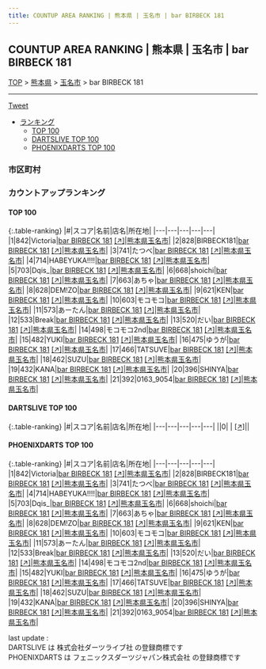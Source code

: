 ```yaml
---
title: COUNTUP AREA RANKING | 熊本県 | 玉名市 | bar BIRBECK 181
---
```

## COUNTUP AREA RANKING | 熊本県 | 玉名市 | bar BIRBECK 181

[TOP](/darts/rank/) > [熊本県](/darts/rank/熊本県/) > [玉名市](/darts/rank/熊本県/玉名市/) > bar BIRBECK 181

___

<a href="https://twitter.com/share?ref_src=twsrc%5Etfw" data-text="COUNTUP AREA RANKING | 熊本県玉名市bar BIRBECK 181" class="twitter-share-button" data-hashtags="DARTSLIVE,PHOENIXDARTS,darts,ダーツ" data-show-count="false">Tweet</a>

* [ランキング](#カウントアップランキング)
    * [TOP 100](#top-100)
    * [DARTSLIVE TOP 100](#dartslive-top-100)
    * [PHOENIXDARTS TOP 100](#phoenixdarts-top-100)

### 市区町村

<ul>

</ul>

### カウントアップランキング

#### TOP 100



{:.table-ranking}
|#|スコア|名前|店名|所在地|
|---|---|---|---|---|
|1|842|<span class="rank-name-pd">Victoria</span>|<a href="/darts/rank/shops/92272.html">bar BIRBECK 181</a> <a href="https://vs.phoenixdarts.com/jp/shop/shopDetailInfo/s_92272?s_seq=92272">[↗]</a>|<a href="/darts/rank/熊本県/玉名市">熊本県玉名市</a>|
|2|828|<span class="rank-name-pd">BIRBECK181</span>|<a href="/darts/rank/shops/92272.html">bar BIRBECK 181</a> <a href="https://vs.phoenixdarts.com/jp/shop/shopDetailInfo/s_92272?s_seq=92272">[↗]</a>|<a href="/darts/rank/熊本県/玉名市">熊本県玉名市</a>|
|3|741|<span class="rank-name-pd">たつべ</span>|<a href="/darts/rank/shops/92272.html">bar BIRBECK 181</a> <a href="https://vs.phoenixdarts.com/jp/shop/shopDetailInfo/s_92272?s_seq=92272">[↗]</a>|<a href="/darts/rank/熊本県/玉名市">熊本県玉名市</a>|
|4|714|<span class="rank-name-pd">HABEYUKA!!!!</span>|<a href="/darts/rank/shops/92272.html">bar BIRBECK 181</a> <a href="https://vs.phoenixdarts.com/jp/shop/shopDetailInfo/s_92272?s_seq=92272">[↗]</a>|<a href="/darts/rank/熊本県/玉名市">熊本県玉名市</a>|
|5|703|<span class="rank-name-pd">Dqis_</span>|<a href="/darts/rank/shops/92272.html">bar BIRBECK 181</a> <a href="https://vs.phoenixdarts.com/jp/shop/shopDetailInfo/s_92272?s_seq=92272">[↗]</a>|<a href="/darts/rank/熊本県/玉名市">熊本県玉名市</a>|
|6|668|<span class="rank-name-pd">shoichi</span>|<a href="/darts/rank/shops/92272.html">bar BIRBECK 181</a> <a href="https://vs.phoenixdarts.com/jp/shop/shopDetailInfo/s_92272?s_seq=92272">[↗]</a>|<a href="/darts/rank/熊本県/玉名市">熊本県玉名市</a>|
|7|663|<span class="rank-name-pd">あちゃ</span>|<a href="/darts/rank/shops/92272.html">bar BIRBECK 181</a> <a href="https://vs.phoenixdarts.com/jp/shop/shopDetailInfo/s_92272?s_seq=92272">[↗]</a>|<a href="/darts/rank/熊本県/玉名市">熊本県玉名市</a>|
|8|628|<span class="rank-name-pd">DEM!ZO</span>|<a href="/darts/rank/shops/92272.html">bar BIRBECK 181</a> <a href="https://vs.phoenixdarts.com/jp/shop/shopDetailInfo/s_92272?s_seq=92272">[↗]</a>|<a href="/darts/rank/熊本県/玉名市">熊本県玉名市</a>|
|9|621|<span class="rank-name-pd">KEN</span>|<a href="/darts/rank/shops/92272.html">bar BIRBECK 181</a> <a href="https://vs.phoenixdarts.com/jp/shop/shopDetailInfo/s_92272?s_seq=92272">[↗]</a>|<a href="/darts/rank/熊本県/玉名市">熊本県玉名市</a>|
|10|603|<span class="rank-name-pd">モコモコ</span>|<a href="/darts/rank/shops/92272.html">bar BIRBECK 181</a> <a href="https://vs.phoenixdarts.com/jp/shop/shopDetailInfo/s_92272?s_seq=92272">[↗]</a>|<a href="/darts/rank/熊本県/玉名市">熊本県玉名市</a>|
|11|573|<span class="rank-name-pd">あーたん</span>|<a href="/darts/rank/shops/92272.html">bar BIRBECK 181</a> <a href="https://vs.phoenixdarts.com/jp/shop/shopDetailInfo/s_92272?s_seq=92272">[↗]</a>|<a href="/darts/rank/熊本県/玉名市">熊本県玉名市</a>|
|12|533|<span class="rank-name-pd">Break</span>|<a href="/darts/rank/shops/92272.html">bar BIRBECK 181</a> <a href="https://vs.phoenixdarts.com/jp/shop/shopDetailInfo/s_92272?s_seq=92272">[↗]</a>|<a href="/darts/rank/熊本県/玉名市">熊本県玉名市</a>|
|13|520|<span class="rank-name-pd">だい</span>|<a href="/darts/rank/shops/92272.html">bar BIRBECK 181</a> <a href="https://vs.phoenixdarts.com/jp/shop/shopDetailInfo/s_92272?s_seq=92272">[↗]</a>|<a href="/darts/rank/熊本県/玉名市">熊本県玉名市</a>|
|14|498|<span class="rank-name-pd">モコモコ2nd</span>|<a href="/darts/rank/shops/92272.html">bar BIRBECK 181</a> <a href="https://vs.phoenixdarts.com/jp/shop/shopDetailInfo/s_92272?s_seq=92272">[↗]</a>|<a href="/darts/rank/熊本県/玉名市">熊本県玉名市</a>|
|15|482|<span class="rank-name-pd">YUKI</span>|<a href="/darts/rank/shops/92272.html">bar BIRBECK 181</a> <a href="https://vs.phoenixdarts.com/jp/shop/shopDetailInfo/s_92272?s_seq=92272">[↗]</a>|<a href="/darts/rank/熊本県/玉名市">熊本県玉名市</a>|
|16|475|<span class="rank-name-pd">ゆうが</span>|<a href="/darts/rank/shops/92272.html">bar BIRBECK 181</a> <a href="https://vs.phoenixdarts.com/jp/shop/shopDetailInfo/s_92272?s_seq=92272">[↗]</a>|<a href="/darts/rank/熊本県/玉名市">熊本県玉名市</a>|
|17|466|<span class="rank-name-pd">TATSUVE</span>|<a href="/darts/rank/shops/92272.html">bar BIRBECK 181</a> <a href="https://vs.phoenixdarts.com/jp/shop/shopDetailInfo/s_92272?s_seq=92272">[↗]</a>|<a href="/darts/rank/熊本県/玉名市">熊本県玉名市</a>|
|18|462|<span class="rank-name-pd">SUZU</span>|<a href="/darts/rank/shops/92272.html">bar BIRBECK 181</a> <a href="https://vs.phoenixdarts.com/jp/shop/shopDetailInfo/s_92272?s_seq=92272">[↗]</a>|<a href="/darts/rank/熊本県/玉名市">熊本県玉名市</a>|
|19|432|<span class="rank-name-pd">KANA</span>|<a href="/darts/rank/shops/92272.html">bar BIRBECK 181</a> <a href="https://vs.phoenixdarts.com/jp/shop/shopDetailInfo/s_92272?s_seq=92272">[↗]</a>|<a href="/darts/rank/熊本県/玉名市">熊本県玉名市</a>|
|20|396|<span class="rank-name-pd">SHINYA</span>|<a href="/darts/rank/shops/92272.html">bar BIRBECK 181</a> <a href="https://vs.phoenixdarts.com/jp/shop/shopDetailInfo/s_92272?s_seq=92272">[↗]</a>|<a href="/darts/rank/熊本県/玉名市">熊本県玉名市</a>|
|21|392|<span class="rank-name-pd">0163_9054</span>|<a href="/darts/rank/shops/92272.html">bar BIRBECK 181</a> <a href="https://vs.phoenixdarts.com/jp/shop/shopDetailInfo/s_92272?s_seq=92272">[↗]</a>|<a href="/darts/rank/熊本県/玉名市">熊本県玉名市</a>|


#### DARTSLIVE TOP 100



{:.table-ranking}
|#|スコア|名前|店名|所在地|
|---|---|---|---|---|
||0|<span class="rank-name-dl"> </span>|<a href="/darts/rank/shops/.html"></a> <a href="">[↗]</a>|<a href="/darts/rank//"></a>|


#### PHOENIXDARTS TOP 100



{:.table-ranking}
|#|スコア|名前|店名|所在地|
|---|---|---|---|---|
|1|842|<span class="rank-name-pd">Victoria</span>|<a href="/darts/rank/shops/92272.html">bar BIRBECK 181</a> <a href="https://vs.phoenixdarts.com/jp/shop/shopDetailInfo/s_92272?s_seq=92272">[↗]</a>|<a href="/darts/rank/熊本県/玉名市">熊本県玉名市</a>|
|2|828|<span class="rank-name-pd">BIRBECK181</span>|<a href="/darts/rank/shops/92272.html">bar BIRBECK 181</a> <a href="https://vs.phoenixdarts.com/jp/shop/shopDetailInfo/s_92272?s_seq=92272">[↗]</a>|<a href="/darts/rank/熊本県/玉名市">熊本県玉名市</a>|
|3|741|<span class="rank-name-pd">たつべ</span>|<a href="/darts/rank/shops/92272.html">bar BIRBECK 181</a> <a href="https://vs.phoenixdarts.com/jp/shop/shopDetailInfo/s_92272?s_seq=92272">[↗]</a>|<a href="/darts/rank/熊本県/玉名市">熊本県玉名市</a>|
|4|714|<span class="rank-name-pd">HABEYUKA!!!!</span>|<a href="/darts/rank/shops/92272.html">bar BIRBECK 181</a> <a href="https://vs.phoenixdarts.com/jp/shop/shopDetailInfo/s_92272?s_seq=92272">[↗]</a>|<a href="/darts/rank/熊本県/玉名市">熊本県玉名市</a>|
|5|703|<span class="rank-name-pd">Dqis_</span>|<a href="/darts/rank/shops/92272.html">bar BIRBECK 181</a> <a href="https://vs.phoenixdarts.com/jp/shop/shopDetailInfo/s_92272?s_seq=92272">[↗]</a>|<a href="/darts/rank/熊本県/玉名市">熊本県玉名市</a>|
|6|668|<span class="rank-name-pd">shoichi</span>|<a href="/darts/rank/shops/92272.html">bar BIRBECK 181</a> <a href="https://vs.phoenixdarts.com/jp/shop/shopDetailInfo/s_92272?s_seq=92272">[↗]</a>|<a href="/darts/rank/熊本県/玉名市">熊本県玉名市</a>|
|7|663|<span class="rank-name-pd">あちゃ</span>|<a href="/darts/rank/shops/92272.html">bar BIRBECK 181</a> <a href="https://vs.phoenixdarts.com/jp/shop/shopDetailInfo/s_92272?s_seq=92272">[↗]</a>|<a href="/darts/rank/熊本県/玉名市">熊本県玉名市</a>|
|8|628|<span class="rank-name-pd">DEM!ZO</span>|<a href="/darts/rank/shops/92272.html">bar BIRBECK 181</a> <a href="https://vs.phoenixdarts.com/jp/shop/shopDetailInfo/s_92272?s_seq=92272">[↗]</a>|<a href="/darts/rank/熊本県/玉名市">熊本県玉名市</a>|
|9|621|<span class="rank-name-pd">KEN</span>|<a href="/darts/rank/shops/92272.html">bar BIRBECK 181</a> <a href="https://vs.phoenixdarts.com/jp/shop/shopDetailInfo/s_92272?s_seq=92272">[↗]</a>|<a href="/darts/rank/熊本県/玉名市">熊本県玉名市</a>|
|10|603|<span class="rank-name-pd">モコモコ</span>|<a href="/darts/rank/shops/92272.html">bar BIRBECK 181</a> <a href="https://vs.phoenixdarts.com/jp/shop/shopDetailInfo/s_92272?s_seq=92272">[↗]</a>|<a href="/darts/rank/熊本県/玉名市">熊本県玉名市</a>|
|11|573|<span class="rank-name-pd">あーたん</span>|<a href="/darts/rank/shops/92272.html">bar BIRBECK 181</a> <a href="https://vs.phoenixdarts.com/jp/shop/shopDetailInfo/s_92272?s_seq=92272">[↗]</a>|<a href="/darts/rank/熊本県/玉名市">熊本県玉名市</a>|
|12|533|<span class="rank-name-pd">Break</span>|<a href="/darts/rank/shops/92272.html">bar BIRBECK 181</a> <a href="https://vs.phoenixdarts.com/jp/shop/shopDetailInfo/s_92272?s_seq=92272">[↗]</a>|<a href="/darts/rank/熊本県/玉名市">熊本県玉名市</a>|
|13|520|<span class="rank-name-pd">だい</span>|<a href="/darts/rank/shops/92272.html">bar BIRBECK 181</a> <a href="https://vs.phoenixdarts.com/jp/shop/shopDetailInfo/s_92272?s_seq=92272">[↗]</a>|<a href="/darts/rank/熊本県/玉名市">熊本県玉名市</a>|
|14|498|<span class="rank-name-pd">モコモコ2nd</span>|<a href="/darts/rank/shops/92272.html">bar BIRBECK 181</a> <a href="https://vs.phoenixdarts.com/jp/shop/shopDetailInfo/s_92272?s_seq=92272">[↗]</a>|<a href="/darts/rank/熊本県/玉名市">熊本県玉名市</a>|
|15|482|<span class="rank-name-pd">YUKI</span>|<a href="/darts/rank/shops/92272.html">bar BIRBECK 181</a> <a href="https://vs.phoenixdarts.com/jp/shop/shopDetailInfo/s_92272?s_seq=92272">[↗]</a>|<a href="/darts/rank/熊本県/玉名市">熊本県玉名市</a>|
|16|475|<span class="rank-name-pd">ゆうが</span>|<a href="/darts/rank/shops/92272.html">bar BIRBECK 181</a> <a href="https://vs.phoenixdarts.com/jp/shop/shopDetailInfo/s_92272?s_seq=92272">[↗]</a>|<a href="/darts/rank/熊本県/玉名市">熊本県玉名市</a>|
|17|466|<span class="rank-name-pd">TATSUVE</span>|<a href="/darts/rank/shops/92272.html">bar BIRBECK 181</a> <a href="https://vs.phoenixdarts.com/jp/shop/shopDetailInfo/s_92272?s_seq=92272">[↗]</a>|<a href="/darts/rank/熊本県/玉名市">熊本県玉名市</a>|
|18|462|<span class="rank-name-pd">SUZU</span>|<a href="/darts/rank/shops/92272.html">bar BIRBECK 181</a> <a href="https://vs.phoenixdarts.com/jp/shop/shopDetailInfo/s_92272?s_seq=92272">[↗]</a>|<a href="/darts/rank/熊本県/玉名市">熊本県玉名市</a>|
|19|432|<span class="rank-name-pd">KANA</span>|<a href="/darts/rank/shops/92272.html">bar BIRBECK 181</a> <a href="https://vs.phoenixdarts.com/jp/shop/shopDetailInfo/s_92272?s_seq=92272">[↗]</a>|<a href="/darts/rank/熊本県/玉名市">熊本県玉名市</a>|
|20|396|<span class="rank-name-pd">SHINYA</span>|<a href="/darts/rank/shops/92272.html">bar BIRBECK 181</a> <a href="https://vs.phoenixdarts.com/jp/shop/shopDetailInfo/s_92272?s_seq=92272">[↗]</a>|<a href="/darts/rank/熊本県/玉名市">熊本県玉名市</a>|
|21|392|<span class="rank-name-pd">0163_9054</span>|<a href="/darts/rank/shops/92272.html">bar BIRBECK 181</a> <a href="https://vs.phoenixdarts.com/jp/shop/shopDetailInfo/s_92272?s_seq=92272">[↗]</a>|<a href="/darts/rank/熊本県/玉名市">熊本県玉名市</a>|


<div class="footer border-top border-gray-light mt-5 pt-3 text-right text-gray">
    last update : <span style="font-weight: italic" id="foot_last_modified"></span><br />
    DARTSLIVE は 株式会社ダーツライブ社 の登録商標です<br />
    PHOENIXDARTS は フェニックスダーツジャパン株式会社 の登録商標です<br />
</div>

<script src="https://cdnjs.cloudflare.com/ajax/libs/jquery.tablesorter/2.31.3/js/jquery.tablesorter.min.js" integrity="sha512-qzgd5cYSZcosqpzpn7zF2ZId8f/8CHmFKZ8j7mU4OUXTNRd5g+ZHBPsgKEwoqxCtdQvExE5LprwwPAgoicguNg==" crossorigin="anonymous" referrerpolicy="no-referrer"></script>
<link rel="stylesheet" href="https://cdnjs.cloudflare.com/ajax/libs/jquery.tablesorter/2.31.3/css/theme.default.min.css" integrity="sha512-wghhOJkjQX0Lh3NSWvNKeZ0ZpNn+SPVXX1Qyc9OCaogADktxrBiBdKGDoqVUOyhStvMBmJQ8ZdMHiR3wuEq8+w==" crossorigin="anonymous" referrerpolicy="no-referrer" />
<script>
$(function() {
    $(".table-ranking").tablesorter({sortList:[[0, 0]]});
    $("#foot_last_modified").text(formatDate(new Date(document.lastModified), 'yyyy-MM-dd HH:mm:ss'));
});
</script>

<script async src="https://platform.twitter.com/widgets.js" charset="utf-8"></script>